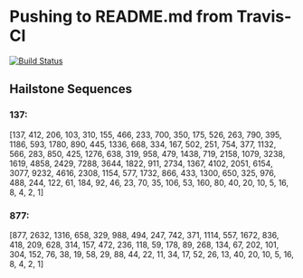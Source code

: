 # Pushing to README.md from Travis-CI
[![Build Status](https://travis-ci.org/paulstey/travis_ci_pushback.svg?branch=master)](https://travis-ci.org/paulstey/travis_ci_pushback)

## Hailstone Sequences
###  137:
[137, 412, 206, 103, 310, 155, 466, 233, 700, 350, 175, 526, 263, 790, 395, 1186, 593, 1780, 890, 445, 1336, 668, 334, 167, 502, 251, 754, 377, 1132, 566, 283, 850, 425, 1276, 638, 319, 958, 479, 1438, 719, 2158, 1079, 3238, 1619, 4858, 2429, 7288, 3644, 1822, 911, 2734, 1367, 4102, 2051, 6154, 3077, 9232, 4616, 2308, 1154, 577, 1732, 866, 433, 1300, 650, 325, 976, 488, 244, 122, 61, 184, 92, 46, 23, 70, 35, 106, 53, 160, 80, 40, 20, 10, 5, 16, 8, 4, 2, 1]


###  877:
[877, 2632, 1316, 658, 329, 988, 494, 247, 742, 371, 1114, 557, 1672, 836, 418, 209, 628, 314, 157, 472, 236, 118, 59, 178, 89, 268, 134, 67, 202, 101, 304, 152, 76, 38, 19, 58, 29, 88, 44, 22, 11, 34, 17, 52, 26, 13, 40, 20, 10, 5, 16, 8, 4, 2, 1]
